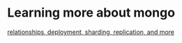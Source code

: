 # Learning more about mongo

[relationships, deployment, sharding, replication, and more](https://www.tutorialspoint.com/mongodb/mongodb_relationships.htm)

